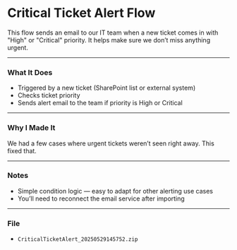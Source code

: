 # Critical Ticket Alert Flow

This flow sends an email to our IT team when a new ticket comes in with "High" or "Critical" priority. It helps make sure we don’t miss anything urgent.

---

### What It Does

- Triggered by a new ticket (SharePoint list or external system)
- Checks ticket priority
- Sends alert email to the team if priority is High or Critical

---

### Why I Made It

We had a few cases where urgent tickets weren’t seen right away. This fixed that.

---

### Notes

- Simple condition logic — easy to adapt for other alerting use cases
- You’ll need to reconnect the email service after importing

---

### File

- `CriticalTicketAlert_20250529145752.zip`
